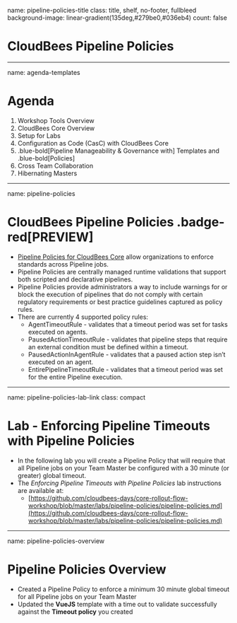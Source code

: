 name: pipeline-policies-title
class: title, shelf, no-footer, fullbleed
background-image: linear-gradient(135deg,#279be0,#036eb4)
count: false

# CloudBees Pipeline Policies

---
name: agenda-templates
# Agenda

1. Workshop Tools Overview
2. CloudBees Core Overview
3. Setup for Labs
4. Configuration as Code (CasC) with CloudBees Core
5. .blue-bold[Pipeline Manageability & Governance with] Templates and .blue-bold[Policies]
6. Cross Team Collaboration
7. Hibernating Masters

---
name: pipeline-policies

# CloudBees Pipeline Policies .badge-red[PREVIEW]

* [Pipeline Policies for CloudBees Core](https://docs.cloudbees.com/docs/admin-resources/latest/pipelines-user-guide/pipeline-policies) allow organizations to enforce standards across Pipeline jobs.
* Pipeline Policies are centrally managed runtime validations that support both scripted and declarative pipelines.
* Pipeline Policies provide administrators a way to include warnings for or block the execution of pipelines that do not comply with certain regulatory requirements or best practice guidelines captured as policy rules.
* There are currently 4 supported policy rules:
  * AgentTimeoutRule - validates that a timeout period was set for tasks executed on agents.
  * PausedActionTimeoutRule - validates that pipeline steps that require an external condition must be defined within a timeout.
  * PausedActionInAgentRule - validates that a paused action step isn’t executed on an agent.
  * EntirePipelineTimeoutRule - validates that a timeout period was set for the entire Pipeline execution.

---
name: pipeline-policies-lab-link
class: compact

# Lab - Enforcing Pipeline Timeouts with Pipeline Policies

* In the following lab you will create a Pipeline Policy that will require that all Pipeline jobs on your Team Master be configured with a 30 minute (or greater) global timeout.
* The *Enforcing Pipeline Timeouts with Pipeline Policies* lab instructions are available at: 
  * [https://github.com/cloudbees-days/core-rollout-flow-workshop/blob/master/labs/pipeline-policies/pipeline-policies.md](https://github.com/cloudbees-days/core-rollout-flow-workshop/blob/master/labs/pipeline-policies/pipeline-policies.md)


---
name: pipeline-policies-overview

# Pipeline Policies Overview

* Created a Pipeline Policy to enforce a minimum 30 minute global timeout for all Pipeline jobs on your Team Master
* Updated the **VueJS** template with a time out to validate successfully against the **Timeout policy** you created

